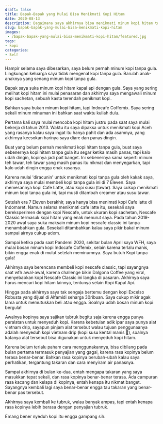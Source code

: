 ```yaml
---
draft: false
title: Bapak-Bapak yang Mulai Bisa Menikmati Kopi Hitam
date: 2020-08-13
description: Bagaimana saya akhirnya bisa menikmati minum kopi hitam tanpa gula akhir-akhir ini
slug: bapak-bapak-yang-mulai-bisa-menikmati-kopi-hitam
images: 
 - /bapak-bapak-yang-mulai-bisa-menikmati-kopi-hitam/featured.jpg
tags:
- kopi
categories: 
- Self
---
```


Hampir selama saya dibesarkan, saya belum pernah minum kopi tanpa gula. Lingkungan keluarga saya tidak mengenal kopi tanpa gula. Barulah anak-anaknya yang senang minum kopi tanpa gula. 

Bapak saya suka minum kopi hitam kapal api dengan gula. Saya yang sering melihat kopi hitam ini mulai penasaran dan akhirnya saya mengawali minum kopi sachetan, sebuah kasta terendah penikmat kopi. 

Bahkan saya bukan minum kopi hitam, tapi Indocafe Coffemix. Saya sering sekali minum minuman ini bahkan saat waktu kuliah dulu.

Pertama kali saya mulai mencoba kopi hitam justru pada saat saya mulai bekerja di tahun 2013. Waktu itu saya dipaksa untuk menikmati kopi Aceh yang rasanya kalau saya ingat itu hanya pahit dan ada asamnya, yang akhirnya keesokan harinya saya diare dan panas dingin.   

<!--more-->

Buat yang belum pernah menikmati kopi hitam tanpa gula, buat saya sebenernya kopi hitam tanpa gula itu segar ketika masih panas, tapi kalo udah dingin, kopinya jadi pait banget. Ini sebenernya sama seperti minum teh tawar, teh tawar yang masih panas itu nikmat dan menyegarkan, tapi kalo udah dingin engga enak rasanya.

Karena mulai 'diracunin' untuk menikmati kopi tanpa gula oleh kakak saya, akhirnya saya mulai membeli kopi tanpa gula ini di 7 Eleven. Saya memesannya kopi Cafe Latte, atau kopi susu (tawar). Saya cukup menikmati minum kopi tanpa gula ini, tapi musti ditambah creamer atau susu tawar. 

Setelah era 7 Eleven berakhir, saya hanya bisa menimati kopi Cafe latte di Indomaret. Namun selama menikmati cafe latte itu, sesekali saya bereksperimen dengan kopi Nescafe, untuk ukuran kopi sachetan, Nescafe Classic termasuk kopi hitam yang enak menurut saya. Pada tahun 2019-2020 awal saya suka maksain minum kopi nescafe classic ini tanpa menambahkan gula. Sesekali ditambahkan kalau saya pikir bakal minum sampai airnya cukup adem. 

Sampai ketika pada saat Pandemi 2020, sekitar bulan April saya WFH, saya mulai bosan minum kopi Indocafe Coffemix, selain karena terlalu manis, bikin engga enak di mulut setelah meminumnya. Saya butuh Kopi tanpa gula!

Akhirnya saya berencana membeli kopi nescafe classic, tapi sayangnya saat wfh awal-awal, karena challenge bikin Dalgona Coffee yang viral, menyebabkan kopi Nescafe Classic ini langka di pasaran. Akhirnya saya harus mencari kopi hitam lainnya, tentunya selain Kopi Kapal Api.

Hingga pada akhirnya saya tak sengaja bertemu dengan kopi Excelso Robusta yang dijual di Alfamidi seharga 30ribuan. Saya cukup mikir agak lama untuk memutuskan beli atau engga. Soalnya udah bosan minum kopi bergula!

Awalnya kopinya saya sajikan tubruk begitu saja karena engga punya peralatan untuk menyeduh kopi. Karena kebetulan adik ipar saya punya alat vietnam drip, sayapun pinjam alat tersebut walau tujuan penggunaanya adalah menyeduh kopi vietnam drip (kopi susu kental manis 🙊), soalnya katanya alat tersebut bisa digunakan untuk menyeduh kopi hitam. 

Karena belum terlalu paham cara menggunakannya, bisa dibilang pada bulan pertama termasuk penyajian yang gagal, karena rasa kopinya belum terasa benar-benar. Bahkan rasa kopinya berubah-ubah kalau saya perhatikan, tergantung takaran dan cara menyiram air panasnya. 

Sampai akhirnya di bulan ke-dua, entah mengapa takaran yang saya masukkan tepat sekali, dan rasa kopinya benar-benar terasa. Ada campuran rasa kacang dan kelapa di kopinya, entah kenapa itu nikmat banget. Sayangnya kembali lagi saya benar-benar engga tau takaran yang benar-benar pas tersebut. 

Akhirnya saya kembali ke tubruk, walau banyak ampas, tapi entah kenapa rasa kopinya lebih berasa dengan penyajian tubruk.

Emang bener nyeduh kopi itu engga gampang sih.

